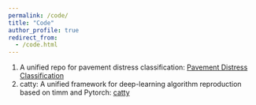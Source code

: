 ```yaml
---
permalink: /code/
title: "Code"
author_profile: true
redirect_from: 
  - /code.html
---
```


1. A unified repo for pavement distress classification: [Pavement Distress Classification](https://github.com/DearCaat/Pavement-Distress-Classification)
2. catty: A unified framework for deep-learning algorithm reproduction based on timm and Pytorch: [catty](https://github.com/DearCaat/catty)
